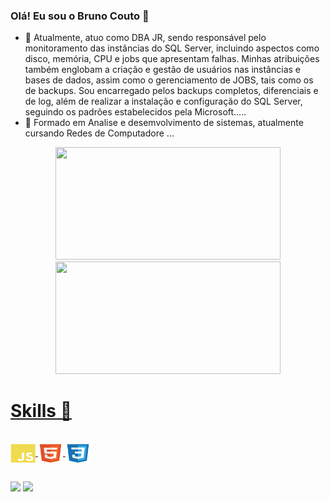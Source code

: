 ### Olá! Eu sou o Bruno Couto 👋

- 🔭 Atualmente, atuo como DBA JR, sendo responsável pelo monitoramento das instâncias do SQL Server, incluindo aspectos como disco, memória, CPU e jobs que apresentam falhas. Minhas atribuições também englobam a criação e gestão de usuários nas instâncias e bases de dados, assim como o gerenciamento de JOBS, tais como os de backups. Sou encarregado pelos backups completos, diferenciais e de log, além de realizar a instalação e configuração do SQL Server, seguindo os padrões estabelecidos pela Microsoft.....
- 🌱 Formado em Analise e desemvolvimento de sistemas, atualmente cursando Redes de Computadore ...
 <div align="center"/>
    <a href="https://github.com/Bcouto19">
    <img  height="180em" width="360em" src="https://github-readme-stats.vercel.app/api?username=Bcouto19&show_icons=true&theme=dark&include_all_commits=true&count_private=true"/>
    <img  height="180em" width="360em" src="https://github-readme-stats.vercel.app/api/top-langs/?username=Bcouto19&layout=compact&langs_count=7&theme=dark"/>
</div>

<h1>Skills 🤹</h1>
<div style="display: inline_block"><br>
  <img align="center" alt="Couto-Js" height="30" width="40" src="https://raw.githubusercontent.com/devicons/devicon/master/icons/javascript/javascript-plain.svg">
  <img align="center" alt="Couto-HTML" height="30" width="40" src="https://raw.githubusercontent.com/devicons/devicon/master/icons/html5/html5-original.svg">
  <img align="center" alt="Couto-CSS" height="30" width="40" src="https://raw.githubusercontent.com/devicons/devicon/master/icons/css3/css3-original.svg">

</div>


##

<div>
  <a href = "mailto:brunocouto0405@gmail.com.com"><img src="https://img.shields.io/badge/-Gmail-%23333?style=for-the-badge&logo=gmail&logoColor=white" target="_blank"></a>
  <a href="https://www.linkedin.com/in/bruno-couto-7521a4220/" target="_blank"><img src="https://img.shields.io/badge/-LinkedIn-%230077B5?style=for-the-badge&logo=linkedin&logoColor=white" target="_blank"></a> 
</div>
  
